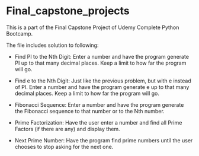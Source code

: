# Final_capstone_projects
This is a part of the Final Capstone Project of Udemy Complete Python Bootcamp.

The file includes solution to following:

* Find PI to the Nth Digit: Enter a number and have the program generate PI up to that many decimal places. Keep a limit to how far the program will go.

* Find e to the Nth Digit: Just like the previous problem, but with e instead of PI. Enter a number and have the program generate e up to that many decimal places. Keep a limit to how far the program will go.

* Fibonacci Sequence: Enter a number and have the program generate the Fibonacci sequence to that number or to the Nth number.

* Prime Factorization: Have the user enter a number and find all Prime Factors (if there are any) and display them.

* Next Prime Number: Have the program find prime numbers until the user chooses to stop asking for the next one.
